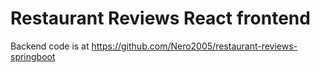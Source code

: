 # Restaurant Reviews React frontend

Backend code is at https://github.com/Nero2005/restaurant-reviews-springboot
